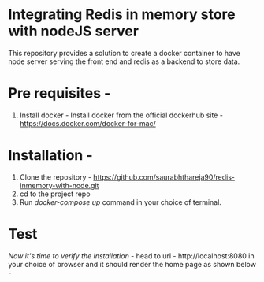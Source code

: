 # Integrating  Redis in memory store with nodeJS server
This repository provides a solution to create a docker container to have node server serving the front end and redis as a backend to store data.

# Pre requisites -

1. Install docker - Install docker from the official dockerhub site - https://docs.docker.com/docker-for-mac/


# Installation -

1. Clone the repository - https://github.com/saurabhthareja90/redis-inmemory-with-node.git
2. cd to the project repo 
3. Run *docker-compose up* command in your choice of terminal.

# Test
*Now it's time to verify the installation* - head to url - http://localhost:8080 in your choice of browser and it should render the home page as shown below -

